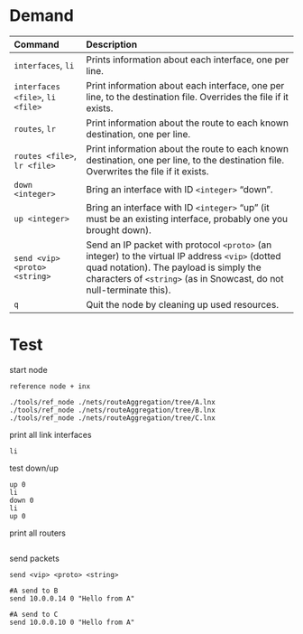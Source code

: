 # Demand



| Command                          | Description                                                  |
| :------------------------------- | :----------------------------------------------------------- |
| `interfaces`, `li`               | Prints information about each interface, one per line.       |
| `interfaces <file>`, `li <file>` | Print information about each interface, one per line, to the destination file. Overrides the file if it exists. |
| `routes`, `lr`                   | Print information about the route to each known destination, one per line. |
| `routes <file>`, `lr <file>`     | Print information about the route to each known destination, one per line, to the destination file. Overwrites the file if it exists. |
| `down <integer>`                 | Bring an interface with ID `<integer>` “down”.               |
| `up <integer>`                   | Bring an interface with ID `<integer>` “up” (it must be an existing interface, probably one you brought down). |
| `send <vip> <proto> <string>`    | Send an IP packet with protocol `<proto>` (an integer) to the virtual IP address `<vip>` (dotted quad notation). The payload is simply the characters of `<string>` (as in Snowcast, do not null-terminate this). |
| `q`                              | Quit the node by cleaning up used resources.                 |





# Test

start node

```shell
reference node + inx

./tools/ref_node ./nets/routeAggregation/tree/A.lnx
./tools/ref_node ./nets/routeAggregation/tree/B.lnx
./tools/ref_node ./nets/routeAggregation/tree/C.lnx
```

print all link interfaces

```shell
li
```

test down/up

```shell
up 0
li
down 0
li
up 0
```



print all routers

```shell

```

send packets

```shell
send <vip> <proto> <string>    

#A send to B
send 10.0.0.14 0 "Hello from A"

#A send to C
send 10.0.0.10 0 "Hello from A"
```

